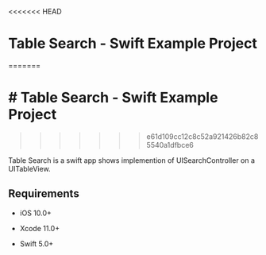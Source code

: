<<<<<<< HEAD
# Table Search - Swift Example Project
=======
# # Table Search - Swift Example Project
>>>>>>> e61d109cc12c8c52a921426b82c85540a1dfbce6

Table Search is a swift app shows implemention of UISearchController on a UITableView. 


## Requirements

* iOS 10.0+

* Xcode 11.0+

* Swift 5.0+
